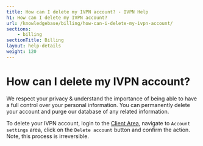 ```yaml
---
title: How can I delete my IVPN account? - IVPN Help
h1: How can I delete my IVPN account?
url: /knowledgebase/billing/how-can-i-delete-my-ivpn-account/
sections:
    - billing
sectionTitle: Billing
layout: help-details
weight: 120
---
```

# How can I delete my IVPN account?

We respect your privacy & understand the importance of being able to have a full control over your personal information. You can permanently delete your account and purge our database of any related information.

To delete your IVPN account, login to the [Client Area](/account/login/), navigate to `Account settings` area, click on the `Delete account` button and confirm the action. Note, this process is irreversible.
